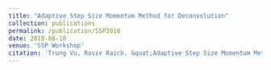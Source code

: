 ```yaml
---
title: "Adaptive Step Size Momentum Method for Deconvolution"
collection: publications
permalink: /publication/SSP2018
date: 2018-06-10
venue: 'SSP Workshop'
citation: 'Trung Vu, Raviv Raich. &quot;Adaptive Step Size Momentum Method for Deconvolution,&quot; In 2018 IEEE Statistical Signal Processing Workshop (SSP), pp. 438-442. IEEE, 2018.'
---
```

